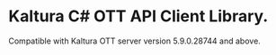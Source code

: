 # Kaltura C# OTT API Client Library.
Compatible with Kaltura OTT server version 5.9.0.28744 and above.
